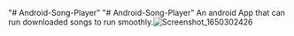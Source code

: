 "# Android-Song-Player" 
"# Android-Song-Player" 
An android App that can run downloaded songs to run smoothly.![Screenshot_1650302426](https://user-images.githubusercontent.com/92254361/163851869-20068e86-5acf-42b0-b7a8-951f98ce3a3f.png)
